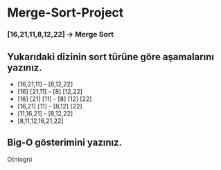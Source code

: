 # Merge-Sort-Project
### [16,21,11,8,12,22] -> Merge Sort
## Yukarıdaki dizinin sort türüne göre aşamalarını yazınız.
- [16,21,11] - [8,12,22]
- [16] [21,11] - [8] [12,22]
- [16] [21] [11] - [8] [12] [22]
- [16,21] [11] - [8,12] [22]
- [11,16,21] - [8,12,22]
- [8,11,12,16,21,22]

## Big-O gösterimini yazınız.
O(nlogn)